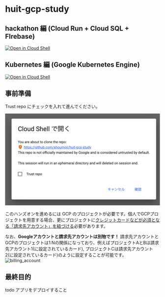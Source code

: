 # huit-gcp-study

## hackathon 編 (Cloud Run + Cloud SQL + FIrebase)


[![Open in Cloud Shell](https://gstatic.com/cloudssh/images/open-btn.png)](https://ssh.cloud.google.com/cloudshell/open?cloudshell_git_repo=https://github.com/shoumoji/huit-gcp-study&cloudshell_tutorial=tutorial_hackathon.md&shellonly=true)

## Kubernetes 編 (Google Kubernetes Engine)

[![Open in Cloud Shell](https://gstatic.com/cloudssh/images/open-btn.png)](https://ssh.cloud.google.com/cloudshell/open?cloudshell_git_repo=https://github.com/shoumoji/huit-gcp-study&cloudshell_tutorial=tutorial_k8s.md&shellonly=true)

## 事前準備

Trust repo にチェックを入れて進んでください。

![trust_repo](https://raw.githubusercontent.com/shoumoji/huit-gcp-study/main/image/trust_repo.png)

このハンズオンを進めるには GCP のプロジェクトが必要です。個人でGCPプロジェクトを用意する場合、更にプロジェクトに[クレジットカードなどが必須となる「請求先アカウント」を紐づける](https://console.cloud.google.com/billing)必要があります。

なお、**Googleアカウントと請求先アカウントは別物です！** 請求先アカウントとGCPのプロジェクトは1:Nの関係になっており、例えばプロジェクトAとBは請求先アカウント1(に設定されているカード), プロジェクトCは請求先アカウント2(に設定されているカード)のように設定することが可能です。
![billing_account](https://cloud.google.com/static/billing/docs/images/resource-hierarchy-overview.png?hl=ja)

## 最終目的

todo アプリをデプロイすること
